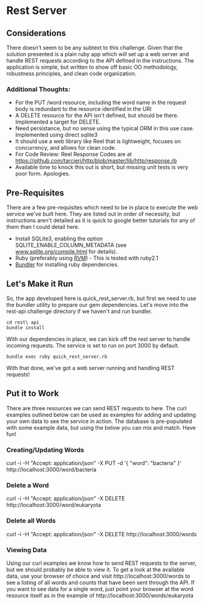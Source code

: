 Rest Server
===========

## Considerations

There doesn't seem to be any subtext to this challenge.  Given that the solution presented is a plain ruby app which
will set up a web server and handle REST requests according to the API defined in the instructions.  The application
is simple, but written to show off basic OO methodology, robustness principles, and clean code organization.

### Additional Thoughts:
* For the PUT /word resource, including the word name in the request body is redundant to the resource identified in the URI
* A DELETE resource for the API isn't defined, but should be there. Implemented a target for DELETE.
* Need persistance, but no sense using the typical ORM in this use case.  Implemented using direct sqlite3
* It should use a web library like Reel that is lightweight, focuses on concurrency, and allows for clean code.
* For Code Review: Reel Response Codes are at https://github.com/tarcieri/http/blob/master/lib/http/response.rb
* Available time to knock this out is short, but missing unit tests is very poor form. Apologies.

## Pre-Requisites
There are a few pre-requisites which need to be in place to execute the web service we've built here.  They are listed
out in order of necessity, but instructions aren't detailed as it is quick to google better tutorials for any of them
than I could detail here.

* Install SQLite3, enabling the option SQLITE_ENABLE_COLUMN_METADATA (see www.sqlite.org/compile.html for details).
* Ruby (preferably using [RVM](http://rvm.io)) - This is tested with ruby2.1
* [Bundler](http://bundler.io/) for installing ruby dependencies.


## Let's Make it Run
So, the app developed here is quick_rest_server.rb, but first we need to use the bundler utility to prepare our gem
dependencies. Let's move into the rest-api challenge directory if we haven't and run bundler.

```
cd rest\ api
bundle install
```

With our dependencies in place, we can kick off the rest server to handle incoming requests.  The service is set to
run on port 3000 by default.

```
bundle exec ruby quick_rest_server.rb
```

With that done, we've got a web server running and handling REST requests!


## Put it to Work
There are three resources we can send REST requests to here. The curl examples outlined below can be used as examples
for adding and updating your own data to see the service in action. The database is pre-populated with some example
data, but using the below you can mix and match. Have fun!

### Creating/Updating Words
curl -i -H "Accept: application/json" -X PUT -d '{ "word": "bacteria" }' http://localhost:3000/word/bacteria

### Delete a Word
curl -i -H "Accept: application/json" -X DELETE http://localhost:3000/word/eukaryota

### Delete all Words
curl -i -H "Accept: application/json" -X DELETE http://localhost:3000/words

### Viewing Data
Using our curl examples we know how to send REST requests to the server, but we should probably be able to view it. To
get a look at the available data, use your browser of choice and visit http://localhost:3000/words to see a listing of
all words and counts that have been sent through the API.  If you want to see data for a single word, just point your
browser at the word resource itself as in the example of http://localhost:3000/words/eukaryota

